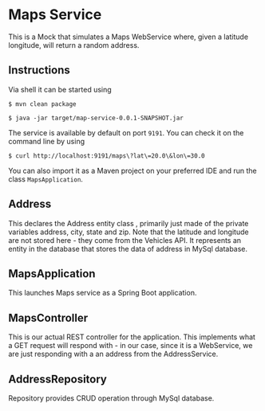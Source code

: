 # Maps Service

This is a Mock that simulates a Maps WebService where, given a latitude
longitude, will return a random address.

## Instructions

Via shell it can be started using

```
$ mvn clean package
```

```
$ java -jar target/map-service-0.0.1-SNAPSHOT.jar
```

The service is available by default on port `9191`. You can check it on the 
command line by using

```
$ curl http://localhost:9191/maps\?lat\=20.0\&lon\=30.0
``` 

You can also import it as a Maven project on your preferred IDE and 
run the class `MapsApplication`.

## Address
This declares the Address entity class , primarily just made of the private variables address, city, state and zip. Note that the latitude and longitude are not stored here - they come from the Vehicles API. It represents an entity in the database that stores the data of address in MySql database.

## MapsApplication
This launches Maps service as a Spring Boot application.

## MapsController
This is our actual REST controller for the application. This implements what a GET request will respond with - in our case, since it is a  WebService, we are just responding with a an address from the AddressService.

## AddressRepository
Repository provides CRUD operation through MySql database.
